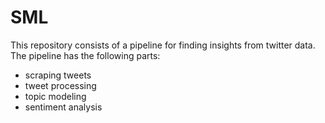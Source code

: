 # SML

This repository consists of a pipeline for finding insights from twitter data.
The pipeline has the following parts:
- scraping tweets
- tweet processing
- topic modeling
- sentiment analysis
